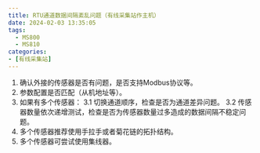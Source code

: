 ```yaml
---
title: RTU通道数据间隔紊乱问题（有线采集站作主机）
date: 2024-02-03 13:35:05
tags:
  - MS800
  - MS810
categories:
- [有线采集站]
---
```



1. 确认外接的传感器是否有问题，是否支持Modbus协议等。
2.  参数配置是否匹配（从机地址等）。
3. 如果有多个传感器：
  3.1 切换通道顺序，检查是否为通道差异问题。
  3.2 传感器数量依次递增测试，检查是否为传感器数量过多造成的数据间隔不稳定问题。
4. 多个传感器推荐使用手拉手或者菊花链的拓扑结构。
5. 多个传感器可尝试使用集线器。
